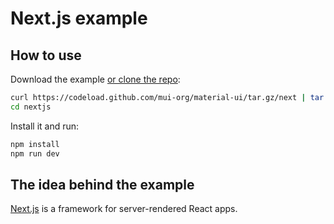 # Next.js example

## How to use

Download the example [or clone the repo](https://github.com/mui-org/material-ui):

```sh
curl https://codeload.github.com/mui-org/material-ui/tar.gz/next | tar -xz --strip=2  material-ui-next/examples/nextjs
cd nextjs
```

Install it and run:

```sh
npm install
npm run dev
```

## The idea behind the example

[Next.js](https://github.com/zeit/next.js) is a framework for server-rendered React apps.

